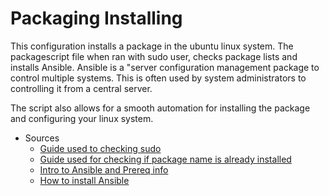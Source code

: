 # Packaging Installing 

This configuration installs a package in the ubuntu linux system. The packagescript file when ran with sudo user, checks package lists and installs Ansible. Ansible is a "server configuration management package to control multiple systems. This is often used by system administrators to controlling it from a central server. 

The script also allows for a smooth automation for installing the package and configuring your linux system.












* Sources
  * [Guide used to checking sudo](https://askubuntu.com/questions/519/how-do-i-write-a-shell-script-to-install-a-list-of-applications)
  * [Guide used for checking if package name is already installed](https://askubuntu.com/questions/1133749/how-to-check-if-a-package-is-installed-from-bash)
  * [Intro to Ansible and Prereq info](https://www.digitalocean.com/community/conceptual-articles/an-introduction-to-configuration-management-with-ansible)
  * [How to install Ansible](https://www.digitalocean.com/community/conceptual-articles/an-introduction-to-configuration-management-with-ansible)
